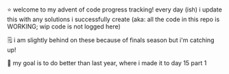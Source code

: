 ⭐ welcome to my advent of code progress tracking! every day (ish) i update this with any solutions i successfully create (aka: all the code in this repo is WORKING; wip code is not logged here)

🗒️ i am slightly behind on these because of finals season but i'm catching up! 

💯 my goal is to do better than last year, where i made it to day 15 part 1
